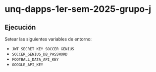 # unq-dapps-1er-sem-2025-grupo-j

## Ejecución
Setear las siguientes variables de entorno:
- `JWT_SECRET_KEY_SOCCER_GENIUS`
- `SOCCER_GENIUS_DB_PASSWORD`
- `FOOTBALL_DATA_API_KEY`
- `GOOGLE_API_KEY`